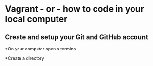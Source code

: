# Vagrant - or - how to code in your local computer

## Create and setup your Git and GitHub account

*On your computer open a terminal

*Create a directory
